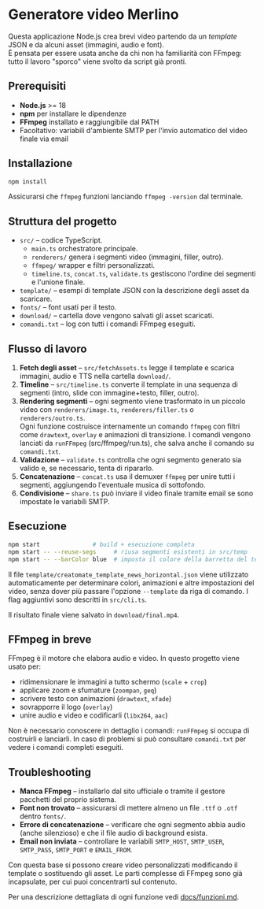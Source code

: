 # Generatore video Merlino

Questa applicazione Node.js crea brevi video partendo da un *template* JSON e da alcuni asset (immagini, audio e font).  
È pensata per essere usata anche da chi non ha familiarità con FFmpeg: tutto il lavoro "sporco" viene svolto da script già pronti.

## Prerequisiti
- **Node.js** >= 18
- **npm** per installare le dipendenze
- **FFmpeg** installato e raggiungibile dal PATH
- Facoltativo: variabili d'ambiente SMTP per l'invio automatico del video finale via email

## Installazione
```bash
npm install
```

Assicurarsi che `ffmpeg` funzioni lanciando `ffmpeg -version` dal terminale.

## Struttura del progetto
- `src/` – codice TypeScript.
  - `main.ts` orchestratore principale.
  - `renderers/` genera i segmenti video (immagini, filler, outro).
  - `ffmpeg/` wrapper e filtri personalizzati.
  - `timeline.ts`, `concat.ts`, `validate.ts` gestiscono l'ordine dei segmenti e l'unione finale.
- `template/` – esempi di template JSON con la descrizione degli asset da scaricare.
- `fonts/` – font usati per il testo.
- `download/` – cartella dove vengono salvati gli asset scaricati.
- `comandi.txt` – log con tutti i comandi FFmpeg eseguiti.

## Flusso di lavoro
1. **Fetch degli asset** – `src/fetchAssets.ts` legge il template e scarica immagini, audio e TTS nella cartella `download/`.
2. **Timeline** – `src/timeline.ts` converte il template in una sequenza di segmenti (intro, slide con immagine+testo, filler, outro).
3. **Rendering segmenti** – ogni segmento viene trasformato in un piccolo video con `renderers/image.ts`, `renderers/filler.ts` o `renderers/outro.ts`.  
   Ogni funzione costruisce internamente un comando `ffmpeg` con filtri come `drawtext`, `overlay` e animazioni di transizione.  I comandi vengono lanciati da `runFFmpeg` (src/ffmpeg/run.ts), che salva anche il comando su `comandi.txt`.
4. **Validazione** – `validate.ts` controlla che ogni segmento generato sia valido e, se necessario, tenta di ripararlo.
5. **Concatenazione** – `concat.ts` usa il demuxer `ffmpeg` per unire tutti i segmenti, aggiungendo l'eventuale musica di sottofondo.
6. **Condivisione** – `share.ts` può inviare il video finale tramite email se sono impostate le variabili SMTP.

## Esecuzione
```bash
npm start               # build + esecuzione completa
npm start -- --reuse-segs     # riusa segmenti esistenti in src/temp
npm start -- --barColor blue  # imposta il colore della barretta del testo

```

Il file `template/creatomate_template_news_horizontal.json` viene utilizzato
automaticamente per determinare colori, animazioni e altre impostazioni del
video, senza dover più passare l'opzione `--template` da riga di comando.
I flag aggiuntivi sono descritti in `src/cli.ts`.

Il risultato finale viene salvato in `download/final.mp4`.

## FFmpeg in breve
FFmpeg è il motore che elabora audio e video. In questo progetto viene usato per:
- ridimensionare le immagini a tutto schermo (`scale` + `crop`)
- applicare zoom e sfumature (`zoompan`, `geq`)
- scrivere testo con animazioni (`drawtext`, `xfade`)
- sovrapporre il logo (`overlay`)
- unire audio e video e codificarli (`libx264`, `aac`)

Non è necessario conoscere in dettaglio i comandi: `runFFmpeg` si occupa di costruirli e lanciarli.  In caso di problemi si può consultare `comandi.txt` per vedere i comandi completi eseguiti.

## Troubleshooting
- **Manca FFmpeg** – installarlo dal sito ufficiale o tramite il gestore pacchetti del proprio sistema.
- **Font non trovato** – assicurarsi di mettere almeno un file `.ttf` o `.otf` dentro `fonts/`.
- **Errore di concatenazione** – verificare che ogni segmento abbia audio (anche silenzioso) e che il file audio di background esista.
- **Email non inviata** – controllare le variabili `SMTP_HOST`, `SMTP_USER`, `SMTP_PASS`, `SMTP_PORT` e `EMAIL_FROM`.

Con questa base si possono creare video personalizzati modificando il template o sostituendo gli asset.  Le parti complesse di FFmpeg sono già incapsulate, per cui puoi concentrarti sul contenuto.

Per una descrizione dettagliata di ogni funzione vedi [docs/funzioni.md](docs/funzioni.md).
